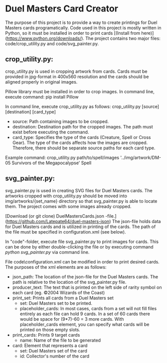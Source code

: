 # Duel Masters Card Creator

The purpose of this project is to provide a way to create printings for Duel Masters cards programatically. Code used in this project is mostly written in Python, so it must be installed in order to print cards [(Install from here)] (https://www.python.org/downloads/). The project contains two major files: code/crop\_utility.py and code/svg_painter.py.  


## crop_utility.py:

crop_utility.py is used in cropping artwork from cards. Cards must be provided in jpg-format in 400x560 resolution and the cards should be aligned properly in original images.

Pillow library must be installed in order to crop images. In command line, execute command: pip install Pillow

In command line, execute crop\_utility.py as follows: crop_utility.py [source] [destination] [card_type]

- source: Path containing images to be cropped.
- destination: Destination path for the cropped images. The path must exist before executing the command.
- card\_type: Specifies the type of the cards (Creature, Spell or Cross Gear). The type of the cards affects how the images are cropped. Therefore, there should be separate source paths for each card type.

Example command: crop_utility.py path/to/spell/images '../img/artwork/DM-05 Survivors of the Megapocalypse' Spell


## svg_painter.py:

svg\_painter.py is used in creating SVG files for Duel Masters cards. The artworks cropped with crop\_utility.py should be moved into img/artworks/{set\_name} directory so that svg_painter.py is able to locate them. The project comes with some images already cropped.

[Download (or git clone) DuelMastersCards.json -file.] (https://github.com/Latepate64/duel-masters-json)
The json-file holds data for Duel Masters cards and is utilized in printing of the cards. The path of the file must be specified in configuration.xml (see below).

In "code"-folder, execute file svg\_painter.py to print images for cards. This can be done by either double-clicking the file or by executing command *python svg_painter.py* via command line.

File code\configuration.xml can be modified in order to print desired cards. The purposes of the xml elements are as follows:

- json\_path: The location of the json-file for the Duel Masters cards. The path is relative to the location of the svg_painter.py file.
- producer\_text: The text that is printed on the left side of rarity symbol on each card (eg. ©2004 Wizards of the Coast)
- print\_set: Prints all cards from a Duel Masters set
    - set: Duel Masters set to be printed.
    - placeholder\_cards: In most cases, cards from a set will not fill files entirely as each file can hold 9 cards. In a set of 60 cards there would be space for (9*7)-60 = 3 more cards. With placeholder_cards element, you can specify what cards will be printed on those empty slots.
- print_cards: Prints 9 target cards
    - name: Name of the file to be generated
- card: Element that represents a card
    - set: Duel Masters set of the card
    - id: Collector's number of the card
